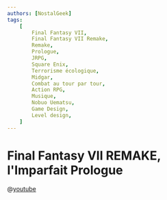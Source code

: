 ```yaml
---
authors: [NostalGeek]
tags:
    [
        Final Fantasy VII,
        Final Fantasy VII Remake,
        Remake,
        Prologue,
        JRPG,
        Square Enix,
        Terrorisme écologique,
        Midgar,
        Combat au tour par tour,
        Action RPG,
        Musique,
        Nobuo Uematsu,
        Game Design,
        Level design,
    ]
---
```


# Final Fantasy VII REMAKE, l'Imparfait Prologue

@[youtube](https://www.youtube.com/watch?v=v9y89CTtijI)
